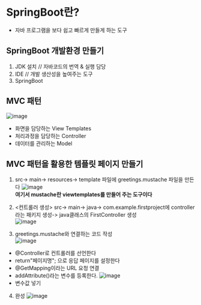 # SpringBoot란?
- 자바 프로그램을 보다 쉽고 빠르게 만들게 하는 도구

## SpringBoot 개발환경 만들기
1. JDK 설치 // 자바코드의 번역 & 실행 담당
2. IDE // 개발 생산성을 높여주는 도구
3. SpringBoot

## MVC 패턴
 ![image](https://user-images.githubusercontent.com/89372098/132499528-1a058cbf-f7e3-49ed-a57a-cbfc7690ba64.png)
 - 화면을 담당하는 View Templates
 - 처리과정을 담당하는 Controller
 - 데이터를 관리하는 Model

## MVC 패턴을 활용한 템플릿 페이지 만들기
1. src-> main-> resources-> template 파일에 greetings.mustache 파일을 만든다
![image](https://user-images.githubusercontent.com/89372098/132500363-c89a5ad5-c1d6-4220-904e-274a10785447.png)  
**여기서 mustache란 viewtemplates를 만들어 주는 도구이다**

2. <컨트롤러 생성> src-> main-> java-> com.example.firstproject에 controller라는 패키지 생성-> java클래스의 FirstController 생성  
![image](https://user-images.githubusercontent.com/89372098/132501189-fc51b9f9-2021-42ed-aa8f-31d94add4846.png)

3. greetings.mustache와 연결하는 코드 작성  
![image](https://user-images.githubusercontent.com/89372098/132501928-685f265e-a2a2-48d8-851d-fabef4bd863e.png)  
- @Controller로 컨트롤러를 선언한다
- return"페이지명"; 으로 응답 페이지를 설정한다
- @GetMapping이라는 URL 요청 연결
- addAttribute()라는 변수를 등록한다.
![image](https://user-images.githubusercontent.com/89372098/132505523-00cb3e30-55b2-42ec-8eb1-5195451e5b2f.png)
- 변수값 넣기

4. 완성
![image](https://user-images.githubusercontent.com/89372098/132505608-fb0a9042-1884-4f9e-9b0e-36c350459b9f.png)
